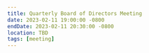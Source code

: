 ```yaml
---
title: Quarterly Board of Directors Meeting
date: 2023-02-11 19:00:00 -0800
endDate: 2023-02-11 20:30:00 -0800
location: TBD
tags: [meeting]
---
```

